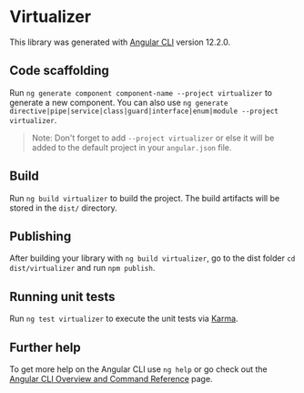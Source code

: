 # Virtualizer

This library was generated with [Angular CLI](https://github.com/angular/angular-cli) version 12.2.0.

## Code scaffolding

Run `ng generate component component-name --project virtualizer` to generate a new component. You can also use `ng generate directive|pipe|service|class|guard|interface|enum|module --project virtualizer`.
> Note: Don't forget to add `--project virtualizer` or else it will be added to the default project in your `angular.json` file. 

## Build

Run `ng build virtualizer` to build the project. The build artifacts will be stored in the `dist/` directory.

## Publishing

After building your library with `ng build virtualizer`, go to the dist folder `cd dist/virtualizer` and run `npm publish`.

## Running unit tests

Run `ng test virtualizer` to execute the unit tests via [Karma](https://karma-runner.github.io).

## Further help

To get more help on the Angular CLI use `ng help` or go check out the [Angular CLI Overview and Command Reference](https://angular.io/cli) page.

